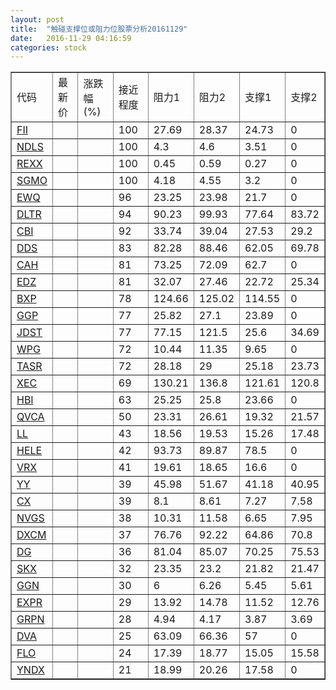 ```yaml
---
layout: post
title:  "触碰支撑位或阻力位股票分析20161129"
date:   2016-11-29 04:16:59
categories: stock
---
```

<script type="text/javascript">
var stockList = []
stockList.push('gb_fii');
stockList.push('gb_ndls');
stockList.push('gb_rexx');
stockList.push('gb_sgmo');
stockList.push('gb_ewq');
stockList.push('gb_dltr');
stockList.push('gb_cbi');
stockList.push('gb_dds');
stockList.push('gb_cah');
stockList.push('gb_edz');
stockList.push('gb_bxp');
stockList.push('gb_ggp');
stockList.push('gb_jdst');
stockList.push('gb_wpg');
stockList.push('gb_tasr');
stockList.push('gb_xec');
stockList.push('gb_hbi');
stockList.push('gb_qvca');
stockList.push('gb_ll');
stockList.push('gb_hele');
stockList.push('gb_vrx');
stockList.push('gb_yy');
stockList.push('gb_cx');
stockList.push('gb_nvgs');
stockList.push('gb_dxcm');
stockList.push('gb_dg');
stockList.push('gb_skx');
stockList.push('gb_ggn');
stockList.push('gb_expr');
stockList.push('gb_grpn');
stockList.push('gb_dva');
stockList.push('gb_flo');
stockList.push('gb_yndx');
</script>
<table border="1">
 <tr>
 <td>代码</td>
 <td>最新价</td>
 <td>涨跌幅(%)</td>
 <td>接近程度</td>
 <td>阻力1</td>
 <td>阻力2</td>
 <td>支撑1</td>
 <td>支撑2</td>
</tr>
  <tr id="fii" class="red">
  <td><a href="http://stock.finance.sina.com.cn/usstock/quotes/FII.html" target="_blank">FII</a></td><td></td><td></td><td>100</td><td>27.69</td><td>28.37</td><td>24.73</td><td>0</td></tr>
  <tr id="ndls" class="red">
  <td><a href="http://stock.finance.sina.com.cn/usstock/quotes/NDLS.html" target="_blank">NDLS</a></td><td></td><td></td><td>100</td><td>4.3</td><td>4.6</td><td>3.51</td><td>0</td></tr>
  <tr id="rexx" class="red">
  <td><a href="http://stock.finance.sina.com.cn/usstock/quotes/REXX.html" target="_blank">REXX</a></td><td></td><td></td><td>100</td><td>0.45</td><td>0.59</td><td>0.27</td><td>0</td></tr>
  <tr id="sgmo" class="green">
  <td><a href="http://stock.finance.sina.com.cn/usstock/quotes/SGMO.html" target="_blank">SGMO</a></td><td></td><td></td><td>100</td><td>4.18</td><td>4.55</td><td>3.2</td><td>0</td></tr>
  <tr id="ewq" class="red">
  <td><a href="http://stock.finance.sina.com.cn/usstock/quotes/EWQ.html" target="_blank">EWQ</a></td><td></td><td></td><td>96</td><td>23.25</td><td>23.98</td><td>21.7</td><td>0</td></tr>
  <tr id="dltr" class="red">
  <td><a href="http://stock.finance.sina.com.cn/usstock/quotes/DLTR.html" target="_blank">DLTR</a></td><td></td><td></td><td>94</td><td>90.23</td><td>99.93</td><td>77.64</td><td>83.72</td></tr>
  <tr id="cbi" class="red">
  <td><a href="http://stock.finance.sina.com.cn/usstock/quotes/CBI.html" target="_blank">CBI</a></td><td></td><td></td><td>92</td><td>33.74</td><td>39.04</td><td>27.53</td><td>29.2</td></tr>
  <tr id="dds" class="green">
  <td><a href="http://stock.finance.sina.com.cn/usstock/quotes/DDS.html" target="_blank">DDS</a></td><td></td><td></td><td>83</td><td>82.28</td><td>88.46</td><td>62.05</td><td>69.78</td></tr>
  <tr id="cah" class="red">
  <td><a href="http://stock.finance.sina.com.cn/usstock/quotes/CAH.html" target="_blank">CAH</a></td><td></td><td></td><td>81</td><td>73.25</td><td>72.09</td><td>62.7</td><td>0</td></tr>
  <tr id="edz" class="green">
  <td><a href="http://stock.finance.sina.com.cn/usstock/quotes/EDZ.html" target="_blank">EDZ</a></td><td></td><td></td><td>81</td><td>32.07</td><td>27.46</td><td>22.72</td><td>25.34</td></tr>
  <tr id="bxp" class="red">
  <td><a href="http://stock.finance.sina.com.cn/usstock/quotes/BXP.html" target="_blank">BXP</a></td><td></td><td></td><td>78</td><td>124.66</td><td>125.02</td><td>114.55</td><td>0</td></tr>
  <tr id="ggp" class="red">
  <td><a href="http://stock.finance.sina.com.cn/usstock/quotes/GGP.html" target="_blank">GGP</a></td><td></td><td></td><td>77</td><td>25.82</td><td>27.1</td><td>23.89</td><td>0</td></tr>
  <tr id="jdst" class="green">
  <td><a href="http://stock.finance.sina.com.cn/usstock/quotes/JDST.html" target="_blank">JDST</a></td><td></td><td></td><td>77</td><td>77.15</td><td>121.5</td><td>25.6</td><td>34.69</td></tr>
  <tr id="wpg" class="red">
  <td><a href="http://stock.finance.sina.com.cn/usstock/quotes/WPG.html" target="_blank">WPG</a></td><td></td><td></td><td>72</td><td>10.44</td><td>11.35</td><td>9.65</td><td>0</td></tr>
  <tr id="tasr" class="red">
  <td><a href="http://stock.finance.sina.com.cn/usstock/quotes/TASR.html" target="_blank">TASR</a></td><td></td><td></td><td>72</td><td>28.18</td><td>29</td><td>25.18</td><td>23.73</td></tr>
  <tr id="xec" class="red">
  <td><a href="http://stock.finance.sina.com.cn/usstock/quotes/XEC.html" target="_blank">XEC</a></td><td></td><td></td><td>69</td><td>130.21</td><td>136.8</td><td>121.61</td><td>120.8</td></tr>
  <tr id="hbi" class="green">
  <td><a href="http://stock.finance.sina.com.cn/usstock/quotes/HBI.html" target="_blank">HBI</a></td><td></td><td></td><td>63</td><td>25.25</td><td>25.8</td><td>23.66</td><td>0</td></tr>
  <tr id="qvca" class="green">
  <td><a href="http://stock.finance.sina.com.cn/usstock/quotes/QVCA.html" target="_blank">QVCA</a></td><td></td><td></td><td>50</td><td>23.31</td><td>26.61</td><td>19.32</td><td>21.57</td></tr>
  <tr id="ll" class="green">
  <td><a href="http://stock.finance.sina.com.cn/usstock/quotes/LL.html" target="_blank">LL</a></td><td></td><td></td><td>43</td><td>18.56</td><td>19.53</td><td>15.26</td><td>17.48</td></tr>
  <tr id="hele" class="red">
  <td><a href="http://stock.finance.sina.com.cn/usstock/quotes/HELE.html" target="_blank">HELE</a></td><td></td><td></td><td>42</td><td>93.73</td><td>89.87</td><td>78.5</td><td>0</td></tr>
  <tr id="vrx" class="green">
  <td><a href="http://stock.finance.sina.com.cn/usstock/quotes/VRX.html" target="_blank">VRX</a></td><td></td><td></td><td>41</td><td>19.61</td><td>18.65</td><td>16.6</td><td>0</td></tr>
  <tr id="yy" class="red">
  <td><a href="http://stock.finance.sina.com.cn/usstock/quotes/YY.html" target="_blank">YY</a></td><td></td><td></td><td>39</td><td>45.98</td><td>51.67</td><td>41.18</td><td>40.95</td></tr>
  <tr id="cx" class="red">
  <td><a href="http://stock.finance.sina.com.cn/usstock/quotes/CX.html" target="_blank">CX</a></td><td></td><td></td><td>39</td><td>8.1</td><td>8.61</td><td>7.27</td><td>7.58</td></tr>
  <tr id="nvgs" class="green">
  <td><a href="http://stock.finance.sina.com.cn/usstock/quotes/NVGS.html" target="_blank">NVGS</a></td><td></td><td></td><td>38</td><td>10.31</td><td>11.58</td><td>6.65</td><td>7.95</td></tr>
  <tr id="dxcm" class="green">
  <td><a href="http://stock.finance.sina.com.cn/usstock/quotes/DXCM.html" target="_blank">DXCM</a></td><td></td><td></td><td>37</td><td>76.76</td><td>92.22</td><td>64.86</td><td>70.8</td></tr>
  <tr id="dg" class="red">
  <td><a href="http://stock.finance.sina.com.cn/usstock/quotes/DG.html" target="_blank">DG</a></td><td></td><td></td><td>36</td><td>81.04</td><td>85.07</td><td>70.25</td><td>75.53</td></tr>
  <tr id="skx" class="green">
  <td><a href="http://stock.finance.sina.com.cn/usstock/quotes/SKX.html" target="_blank">SKX</a></td><td></td><td></td><td>32</td><td>23.35</td><td>23.2</td><td>21.82</td><td>21.47</td></tr>
  <tr id="ggn" class="green">
  <td><a href="http://stock.finance.sina.com.cn/usstock/quotes/GGN.html" target="_blank">GGN</a></td><td></td><td></td><td>30</td><td>6</td><td>6.26</td><td>5.45</td><td>5.61</td></tr>
  <tr id="expr" class="red">
  <td><a href="http://stock.finance.sina.com.cn/usstock/quotes/EXPR.html" target="_blank">EXPR</a></td><td></td><td></td><td>29</td><td>13.92</td><td>14.78</td><td>11.52</td><td>12.76</td></tr>
  <tr id="grpn" class="red">
  <td><a href="http://stock.finance.sina.com.cn/usstock/quotes/GRPN.html" target="_blank">GRPN</a></td><td></td><td></td><td>28</td><td>4.94</td><td>4.17</td><td>3.87</td><td>3.69</td></tr>
  <tr id="dva" class="green">
  <td><a href="http://stock.finance.sina.com.cn/usstock/quotes/DVA.html" target="_blank">DVA</a></td><td></td><td></td><td>25</td><td>63.09</td><td>66.36</td><td>57</td><td>0</td></tr>
  <tr id="flo" class="green">
  <td><a href="http://stock.finance.sina.com.cn/usstock/quotes/FLO.html" target="_blank">FLO</a></td><td></td><td></td><td>24</td><td>17.39</td><td>18.77</td><td>15.05</td><td>15.58</td></tr>
  <tr id="yndx" class="red">
  <td><a href="http://stock.finance.sina.com.cn/usstock/quotes/YNDX.html" target="_blank">YNDX</a></td><td></td><td></td><td>21</td><td>18.99</td><td>20.26</td><td>17.58</td><td>0</td></tr>
</table>
